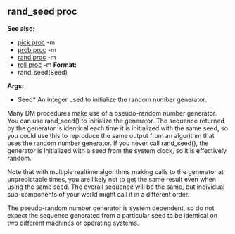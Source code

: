 ## rand_seed proc
**See also:**
*   [pick proc](/ref/proc/pick.md) -m
*   [prob proc](/ref/proc/prob.md) -m
*   [rand proc](/ref/proc/rand.md) -m
*   [roll proc](/ref/proc/roll.md) -m<!-- -->
**Format:**
*   rand_seed(Seed)
<!-- -->
**Args:**
*   Seed* An integer used to initialize the random number generator.


Many DM procedures make use of a pseudo-random number
generator. You can use rand_seed() to initialize the generator. The
sequence returned by the generator is identical each time it is
initialized with the same seed, so you could use this to reproduce the
same output from an algorithm that uses the random number generator. If
you never call rand_seed(), the generator is initialized with a seed
from the system clock, so it is effectively random. 

Note that
with multiple realtime algorithms making calls to the generator at
unpredictable times, you are likely not to get the same result even when
using the same seed. The overall sequence will be the same, but
individual sub-components of your world might call it in a different
order. 

The pseudo-random number generator is system dependent,
so do not expect the sequence generated from a particular seed to be
identical on two different machines or operating systems.